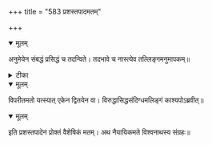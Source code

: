 +++
title = "583 प्रशस्तपादमतम्"

+++


<details open><summary>मूलम्</summary>

अनुमेयेन संबद्धं प्रसिद्धं च तदन्विते। तदभावे च नास्त्येव तल्लिङ्गमनुमापकम्॥
</details>



<details><summary>टीका</summary>

वैशेषिकभाष्यम्.[ ]
</details>



<details open><summary>मूलम्</summary>

विपरीतमतो यत्स्यात् एकेन द्वितयेन वा। विरुद्धासिद्धसंदिग्धमलिङ्गं काश्यपोऽब्रवीत्॥
</details>



<details open><summary>मूलम्</summary>

इति प्रशस्तपादेन प्रोक्तं वैशेषिकं मतम्। अथ नैयायिकमते विश्वनाथस्य संग्रहः॥
</details>

